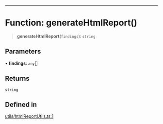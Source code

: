***

# Function: generateHtmlReport()

> **generateHtmlReport**(`findings`): `string`

## Parameters

• **findings**: `any`[]

## Returns

`string`

## Defined in

[utils/htmlReportUtils.ts:1](https://github.com/asifqatar/Snapper/blob/ae06de0570b7844bea238585c0b60d7a09e4149d/utils/htmlReportUtils.ts#L1)

